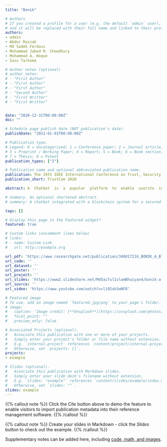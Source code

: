 ```yaml
---
title: "Bonik"

# Authors
# If you created a profile for a user (e.g. the default `admin` user), write the username (folder name) here 
# and it will be replaced with their full name and linked to their profile.
authors:
- admin
- Abdur Razzak
- Md Sadek Ferdous
- Mohammad Jabed M. Chowdhury 
- Mohammad A. Hoque
- Sasu Tarkoma

# Author notes (optional)
# author_notes:
# - "First Author"
# - "First Author"
# - "First Author"
# - "Second Author"
# - "First Writter"
# - "First Writter"


date: "2020-12-31T00:00:00Z"
doi: ""

# Schedule page publish date (NOT publication's date).
publishDate: "2021-01-01T00:00:00Z"

# Publication type.
# Legend: 0 = Uncategorized; 1 = Conference paper; 2 = Journal article;
# 3 = Preprint / Working Paper; 4 = Report; 5 = Book; 6 = Book section;
# 7 = Thesis; 8 = Patent
publication_types: ["2"]

# Publication name and optional abbreviated publication name.
publication: The 19th IEEE International Conference on Trust, Security and Privacy in Computing and Communications
publication_short: TrustCom 2020

abstract: A  Chatbot  is  a  popular  platform  to  enable  usersto  interact  with  a  software  or  website  to  gather  information  orexecute actions in an automated fashion. In recent years, chatbotsare being used for executing financial transactions, however, thereare  a  number  of  security  issues,  such  as  secure  authentication,data  integrity,  system  availability  and  transparency,  that  mustbe carefully handled for their wide-scale adoption. Recently, theblockchain technology, with a number of security advantages, hasemerged as one of the foundational technologies with the potentialto  disrupt  a  number  of  application  domains,  particularly  in  thefinancial sector. In this paper, we forward the idea of integratinga  chatbot  with  blockchain  technology  in  the  view  to  improvethe  security  issues  in  financial  chatbots.  More  specifically,  wepresentBONIK,  a  blockchain  empowered  chatbot  for  financialtransactions,  and  discuss  its  architecture  and  design  choices.Furthermore, we explore the developed Proof-of-Concept (PoC),evaluate  its  performance,  analyse  how  different  security  andprivacy  issues  are  mitigated  using  BONIK.

# Summary. An optional shortened abstract.
# summary: A chatbot integrated with a blockchain system for a secured financial transational chatbot. 

tags: []

# Display this page in the Featured widget?
featured: true

# Custom links (uncomment lines below)
# links:
# - name: Custom Link
#   url: http://example.org

url_pdf: 'https://www.researchgate.net/publication/346017216_BONIK_A_Blockchain_Empowered_Chatbot_for_Financial_Transactions'
url_code: ''
url_dataset: ''
url_poster: ''
url_project: ''
url_slides: 'https://www2.slideshare.net/MdSaifulIslamBhuiyan4/bonik-a-blockchain-empowered-chatbot-for-financial-transactions'
url_source: ''
url_video: 'https://www.youtube.com/watch?v=li92xb3wNF8'

# Featured image
# To use, add an image named `featured.jpg/png` to your page's folder. 
# image:
#   caption: 'Image credit: [**Unsplash**](https://unsplash.com/photos/pLCdAaMFLTE)'
#   focal_point: ""
#   preview_only: false

# Associated Projects (optional).
#   Associate this publication with one or more of your projects.
#   Simply enter your project's folder or file name without extension.
#   E.g. `internal-project` references `content/project/internal-project/index.md`.
#   Otherwise, set `projects: []`.
projects:
- example

# Slides (optional).
#   Associate this publication with Markdown slides.
#   Simply enter your slide deck's filename without extension.
#   E.g. `slides: "example"` references `content/slides/example/index.md`.
#   Otherwise, set `slides: ""`.
slides: example
---
```


{{% callout note %}}
Click the *Cite* button above to demo the feature to enable visitors to import publication metadata into their reference management software.
{{% /callout %}}

{{% callout note %}}
Create your slides in Markdown - click the *Slides* button to check out the example.
{{% /callout %}}

Supplementary notes can be added here, including [code, math, and images](https://wowchemy.com/docs/writing-markdown-latex/).
